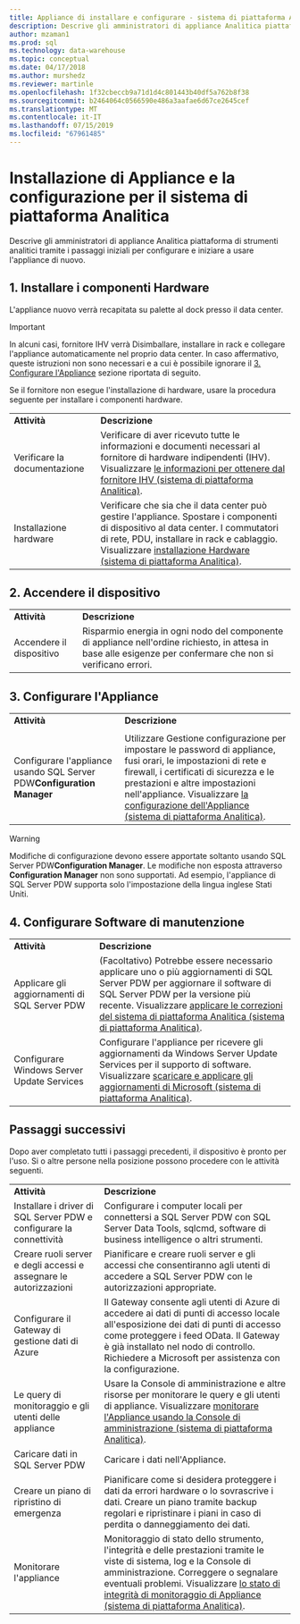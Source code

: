 ```yaml
---
title: Appliance di installare e configurare - sistema di piattaforma Analitica | Microsoft Docs
description: Descrive gli amministratori di appliance Analitica piattaforma di strumenti analitici tramite i passaggi iniziali per configurare e iniziare a usare l'appliance di nuovo.
author: mzaman1
ms.prod: sql
ms.technology: data-warehouse
ms.topic: conceptual
ms.date: 04/17/2018
ms.author: murshedz
ms.reviewer: martinle
ms.openlocfilehash: 1f32cbeccb9a71d1d4c801443b40df5a762b8f38
ms.sourcegitcommit: b2464064c0566590e486a3aafae6d67ce2645cef
ms.translationtype: MT
ms.contentlocale: it-IT
ms.lasthandoff: 07/15/2019
ms.locfileid: "67961485"
---
```

# <a name="appliance-installation-and-configuration-for-analytics-platform-system"></a>Installazione di Appliance e la configurazione per il sistema di piattaforma Analitica
Descrive gli amministratori di appliance Analitica piattaforma di strumenti analitici tramite i passaggi iniziali per configurare e iniziare a usare l'appliance di nuovo.  
  
<!-- MISSING LINKS ## <a name="BeforeYouBegin"></a>Before You Begin  
Before you begin to install, configure, and use your new appliance, we recommend reviewing information about the appliance components. Review the following to familiarize yourself with the appliance:  
  
-   Review [Understanding the Appliance Nodes and Hardware (SQL Server PDW)](assetId:///f60f419f-d1e1-403d-8cf9-07e7ef6d6627) to be sure you understand the components included in your new appliance.  
  
-   Review [Connecting to SQL Server PDW (SQL Server PDW)](assetId:///721851d5-e521-4d5b-ba6d-8e2e9d3c7808) to understand how and when appliance administrators will connect to each appliance node.  
-->

## <a name="InstallHardware"></a>1. Installare i componenti Hardware  
L'appliance nuovo verrà recapitata su palette al dock presso il data center.  
  
> [!IMPORTANT]  
> In alcuni casi, fornitore IHV verrà Disimballare, installare in rack e collegare l'appliance automaticamente nel proprio data center. In caso affermativo, queste istruzioni non sono necessari e a cui è possibile ignorare il [3. Configurare l'Appliance](#ConfigureAppliance) sezione riportata di seguito.  
  
Se il fornitore non esegue l'installazione di hardware, usare la procedura seguente per installare i componenti hardware.  
  
|||  
|-|-|  
|**Attività**|**Descrizione**|  
|Verificare la documentazione|Verificare di aver ricevuto tutte le informazioni e documenti necessari al fornitore di hardware indipendenti (IHV). Visualizzare [le informazioni per ottenere dal fornitore IHV &#40;sistema di piattaforma Analitica&#41;](information-to-obtain-from-your-ihv.md).|  
|Installazione hardware|Verificare che sia che il data center può gestire l'appliance. Spostare i componenti di dispositivo al data center. I commutatori di rete, PDU, installare in rack e cablaggio. Visualizzare [installazione Hardware &#40;sistema di piattaforma Analitica&#41;](hardware-installation.md).|  
  
## <a name="PowerOnAppliance"></a>2. Accendere il dispositivo  
  
|||  
|-|-|  
|**Attività**|**Descrizione**|  
|Accendere il dispositivo|Risparmio energia in ogni nodo del componente di appliance nell'ordine richiesto, in attesa in base alle esigenze per confermare che non si verificano errori.|  
  
## <a name="ConfigureAppliance"></a>3. Configurare l'Appliance  
  
|||  
|-|-|  
|**Attività**|**Descrizione**|  
|||  
|Configurare l'appliance usando SQL Server PDW**Configuration Manager**|Utilizzare Gestione configurazione per impostare le password di appliance, fusi orari, le impostazioni di rete e firewall, i certificati di sicurezza e le prestazioni e altre impostazioni nell'appliance. Visualizzare [la configurazione dell'Appliance &#40;sistema di piattaforma Analitica&#41;](appliance-configuration.md).|  
  
> [!WARNING]  
> Modifiche di configurazione devono essere apportate soltanto usando SQL Server PDW**Configuration Manager**. Le modifiche non esposta attraverso **Configuration Manager** non sono supportati. Ad esempio, l'appliance di SQL Server PDW supporta solo l'impostazione della lingua inglese Stati Uniti.  
  
## <a name="SoftwareServicing"></a>4. Configurare Software di manutenzione  
  
|||  
|-|-|  
|**Attività**|**Descrizione**|  
|Applicare gli aggiornamenti di SQL Server PDW|(Facoltativo) Potrebbe essere necessario applicare uno o più aggiornamenti di SQL Server PDW per aggiornare il software di SQL Server PDW per la versione più recente. Visualizzare [applicare le correzioni del sistema di piattaforma Analitica &#40;sistema di piattaforma Analitica&#41;](apply-analytics-platform-system-hotfixes.md).|  
|Configurare Windows Server Update Services|Configurare l'appliance per ricevere gli aggiornamenti da Windows Server Update Services per il supporto di software. Visualizzare [scaricare e applicare gli aggiornamenti di Microsoft &#40;sistema di piattaforma Analitica&#41;](download-and-apply-microsoft-updates.md).|  
  
## <a name="NextSteps"></a>Passaggi successivi  
Dopo aver completato tutti i passaggi precedenti, il dispositivo è pronto per l'uso. Si o altre persone nella posizione possono procedere con le attività seguenti.  
  
|||  
|-|-|  
|**Attività**|**Descrizione**|  
|Installare i driver di SQL Server PDW e configurare la connettività|Configurare i computer locali per connettersi a SQL Server PDW con SQL Server Data Tools, sqlcmd, software di business intelligence o altri strumenti. <!-- MISSING LINKS See [Client Tools (SQL Server PDW)](assetId:///721851d5-e521-4d5b-ba6d-8e2e9d3c7808).-->|  
|Creare ruoli server e degli accessi e assegnare le autorizzazioni|Pianificare e creare ruoli server e gli accessi che consentiranno agli utenti di accedere a SQL Server PDW con le autorizzazioni appropriate. <!-- MISSING LINKS See [PDW Permissions &#40;SQL Server PDW&#41;](../sqlpdw/pdw-permissions-sql-server-pdw.md).-->|  
|Configurare il Gateway di gestione dati di Azure|Il Gateway consente agli utenti di Azure di accedere ai dati di punti di accesso locale all'esposizione dei dati di punti di accesso come proteggere i feed OData. Il Gateway è già installato nel nodo di controllo. Richiedere a Microsoft per assistenza con la configurazione.|  
|Le query di monitoraggio e gli utenti delle appliance|Usare la Console di amministrazione e altre risorse per monitorare le query e gli utenti di appliance. Visualizzare [monitorare l'Appliance usando la Console di amministrazione &#40;sistema di piattaforma Analitica&#41;](monitor-the-appliance-by-using-the-admin-console.md)<!-- MISSING LINKS and [User Sessions &#40;SQL Server PDW&#41;](../sqlpdw/user-sessions-sql-server-pdw.md)-->.|  
|Caricare dati in SQL Server PDW|Caricare i dati nell'Appliance. <!-- MISSING LINKS See [Load &#40;SQL Server PDW&#41;](../sqlpdw/load-sql-server-pdw.md).-->|  
|Creare un piano di ripristino di emergenza|Pianificare come si desidera proteggere i dati da errori hardware o lo sovrascrive i dati. Creare un piano tramite backup regolari e ripristinare i piani in caso di perdita o danneggiamento dei dati. <!-- MISSING LINKS See [Create a Disaster Recovery Plan &#40;SQL Server PDW&#41;](../sqlpdw/create-a-disaster-recovery-plan-sql-server-pdw.md).-->|  
|Monitorare l'appliance|Monitoraggio di stato dello strumento, l'integrità e delle prestazioni tramite le viste di sistema, log e la Console di amministrazione. Correggere o segnalare eventuali problemi. Visualizzare [lo stato di integrità di monitoraggio di Appliance &#40;sistema di piattaforma Analitica&#41;](../relational-databases/system-dynamic-management-views/sys-dm-pdw-component-health-status-transact-sql.md).|  
